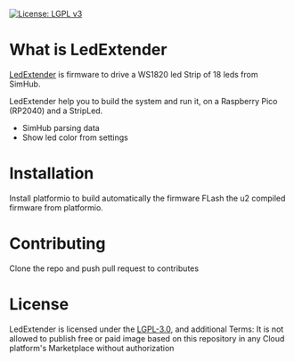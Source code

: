 [![License: LGPL v3](https://img.shields.io/badge/License-LGPL%20v3-blue.svg)](http://www.gnu.org/licenses/lgpl-3.0)

# What is LedExtender

[LedExtender](https://github.com/manoukianv/LedExtender) is firmware to drive a WS1820 led Strip of 18 leds from SimHub.

LedExtender help you to build the system and run it, on a Raspberry Pico (RP2040) and a StripLed.
- SimHub parsing data
- Show led color from settings

# Installation

Install platformio to build automatically the firmware
FLash the u2 compiled firmware from platformio.

# Contributing

Clone the repo and push pull request to contributes

# License

LedExtender is licensed under the [LGPL-3.0](/LICENSE.md), and additional Terms: It is not allowed to publish free or paid image based on this repository in any Cloud platform's Marketplace without authorization